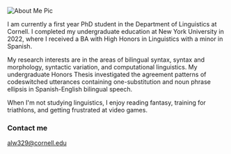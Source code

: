 ![About Me Pic](https://i.imgur.com/KmwcKGd.jpg)

I am currently a first year PhD student in the Department of Linguistics at Cornell. I completed my undergraduate education at New York University in 2022, where I received a BA with High Honors in Linguistics with a minor in Spanish.

My research interests are in the areas of bilingual syntax, syntax and morphology, syntactic variation, and computational linguistics. My undergraduate Honors Thesis investigated the agreement patterns of codeswitched utterances containing one-substitution and noun phrase ellipsis in Spanish-English bilingual speech.

When I'm not studying linguistics, I enjoy reading fantasy, training for triathlons, and getting frustrated at video games.

### Contact me

[alw329@cornell.edu](mailto:alw329@cornell.edu)
